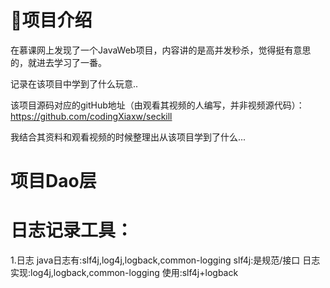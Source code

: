 # :sparkling_heart:项目介绍 #
在慕课网上发现了一个JavaWeb项目，内容讲的是高并发秒杀，觉得挺有意思的，就进去学习了一番。

记录在该项目中学到了什么玩意..

该项目源码对应的gitHub地址（由观看其视频的人编写，并非视频源代码）：https://github.com/codingXiaxw/seckill

我结合其资料和观看视频的时候整理出从该项目学到了什么...
# 项目Dao层 #
# 日志记录工具： #
1.日志 java日志有:slf4j,log4j,logback,common-logging
slf4j:是规范/接口
日志实现:log4j,logback,common-logging
使用:slf4j+logback
